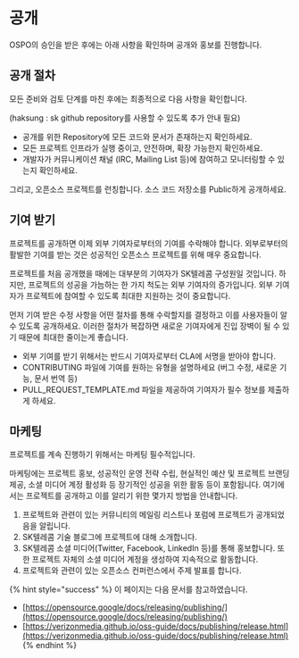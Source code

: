 # 공개

OSPO의 승인을 받은 후에는 아래 사항을 확인하며 공개와 홍보를 진행합니다. 

## 공개 절차 

모든 준비와 검토 단계를 마친 후에는 최종적으로 다음 사항을 확인합니다. 

 \(haksung : sk github repository를 사용할 수 있도록 추가 안내 필요\) 

* 공개를 위한 Repository에 모든 코드와 문서가 존재하는지 확인하세요. 
* 모든 프로젝트 인프라가 실행 중이고, 안전하며, 확장 가능한지 확인하세요.
* 개발자가 커뮤니케이션 채널 \(IRC, Mailing List 등\)에 참여하고 모니터링할 수 있는지 확인하세요. 

그리고, 오픈소스 프로젝트를 런칭합니다. 소스 코드 저장소를 Public하게 공개하세요. 

## 기여 받기

프로젝트를 공개하면 이제 외부 기여자로부터의 기여를 수락해야 합니다. 외부로부터의 활발한 기여를 받는 것은 성공적인 오픈소스 프로젝트를 위해 매우 중요합니다.

프로젝트를 처음 공개했을 때에는 대부분의 기여자가 SK텔레콤 구성원일 것입니다. 하지만, 프로젝트의 성공을 가늠하는 한 가지 척도는 외부 기여자의 증가입니다. 외부 기여자가 프로젝트에 참여할 수 있도록 최대한 지원하는 것이 중요합니다.  

먼저 기여 받은 수정 사항을 어떤 절차를 통해 수락할지를 결정하고 이를 사용자들이 알 수 있도록 공개하세요. 이러한 절차가 복잡하면 새로운 기여자에게 진입 장벽이 될 수 있기 때문에 최대한 줄이는게 좋습니다. 

* 외부 기여를 받기 위해서는 반드시 기여자로부터 CLA에 서명을 받아야 합니다.
* CONTRIBUTING 파일에 기여를 원하는 유형을 설명하세요 \(버그 수정, 새로운 기능, 문서 번역 등\)
* PULL\_REQUEST\_TEMPLATE.md 파일을 제공하여 기여자가 필수 정보를 제출하게 하세요. 

## 마케팅

프로젝트를 계속 진행하기 위해서는 마케팅 필수적입니다. 

마케팅에는 프로젝트 홍보, 성공적인 운영 전략 수립, 현실적인 예산 및 프로젝트 브랜딩 제공, 소셜 미디어 계정 활성화 등 장기적인 성공을 위한 활동 등이 포함됩니다. 여기에서는 프로젝트를 공개하고 이를 알리기 위한 몇가지 방법을 안내합니다. 

1. 프로젝트와 관련이 있는 커뮤니티의 메일링 리스트나 포럼에 프로젝트가 공개되었음을 알립니다. 
2. SK텔레콤 기술 블로그에 프로젝트에 대해 소개합니다. 
3. SK텔레콤 소셜 미디어\(Twitter, Facebook, LinkedIn 등\)를 통해 홍보합니다. 또한 프로젝트 자체의 소셜 미디어 계정을 생성하여 지속적으로 활동합니다. 
4. 프로젝트와 관련이 있는 오픈소스 컨퍼런스에서 주제 발표를 합니다. 

{% hint style="success" %}
이 페이지는 다음 문서를 참고하였습니다. 

* [https://opensource.google/docs/releasing/publishing/](https://opensource.google/docs/releasing/publishing/)
* [https://verizonmedia.github.io/oss-guide/docs/publishing/release.html](https://verizonmedia.github.io/oss-guide/docs/publishing/release.html) 
{% endhint %}

